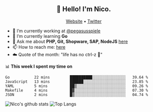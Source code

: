 <h2 align="center">👋 Hello! I'm Nico.</h2>
<p align="center">
  <a href="https://gruselhaus.com">Website</a> •
  <a href="https://twitter.com/NicoFinkernagel">Twitter</a>
</p>


- 🔭 I’m currently working at [@pegasusspiele](https://github.com/pegasusspiele)
- 🌱 I’m currently learning **Go**
- 💬 Ask me about **PHP, Git, Shopware, SAP, NodeJS** [here](https://github.com/gruselhaus/gruselhaus/issues)
- 📫 How to reach me: [here](https://github.com/gruselhaus/gruselhaus/issues)
- ☁️ Quote of the month: "life has no ctrl-z 🌴"

📊 **This week I spent my time on**
<!--START_SECTION:waka-->
```text
Go           22 mins         ██████████░░░░░░░░░░░░░░░   39.64 % 
JavaScript   13 mins         ██████░░░░░░░░░░░░░░░░░░░   23.85 % 
YAML         5 mins          ██▒░░░░░░░░░░░░░░░░░░░░░░   09.26 % 
Makefile     4 mins          █▓░░░░░░░░░░░░░░░░░░░░░░░   07.30 % 
JSON         2 mins          █▒░░░░░░░░░░░░░░░░░░░░░░░   04.74 % 
```
<!--END_SECTION:waka-->

![Nico's github stats](https://github-readme-stats.vercel.app/api?username=gruselhaus&show_icons=true&hide_border=true&title_color=000000&icon_color=000000&text_color=000000&bg_color=ffffff)
![Top Langs](https://github-readme-stats.vercel.app/api/top-langs/?username=gruselhaus&hide_border=true&title_color=000000&icon_color=000000&text_color=000000&bg_color=ffffff)

